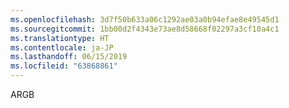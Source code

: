 ```yaml
---
ms.openlocfilehash: 3d7f50b633a06c1292ae03a0b94efae8e49545d1
ms.sourcegitcommit: 1bb00d2f4343e73ae8d58668f02297a3cf10a4c1
ms.translationtype: HT
ms.contentlocale: ja-JP
ms.lasthandoff: 06/15/2019
ms.locfileid: "63868861"
---
```

ARGB